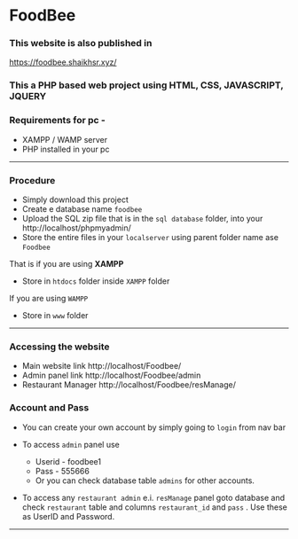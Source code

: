# FoodBee 

### This website is also published in 

https://foodbee.shaikhsr.xyz/

### This a PHP based web project using HTML, CSS, JAVASCRIPT, JQUERY

### Requirements for pc - 

- XAMPP / WAMP server
- PHP installed in your pc

***


### Procedure

- Simply download this project
- Create e database name `foodbee`
- Upload the SQL zip file that is in the `sql database` folder, into your http://localhost/phpmyadmin/
- Store the entire files in your `localserver` using parent folder name ase `Foodbee`

That is if you are using **XAMPP** 
- Store in `htdocs` folder inside `XAMPP` folder

If you are using `WAMPP` 
- Store in `www` folder

***

### Accessing the website

- Main website link http://localhost/Foodbee/
- Admin panel link http://localhost/Foodbee/admin
- Restaurant Manager http://localhost/Foodbee/resManage/


### Account and Pass

- You can create your own account by simply going to `login` from nav bar
- To access `admin` panel use
    - Userid - foodbee1
    - Pass - 555666
    - Or you can check database table `admins` for other accounts.

- To access any `restaurant admin` e.i. `resManage` panel goto database and check `restaurant` table and columns `restaurant_id` and `pass` . Use these as UserID and Password. 


***
